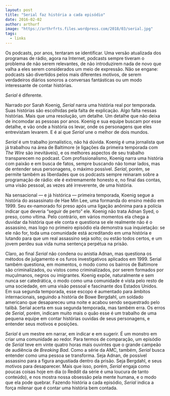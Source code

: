 ```yaml
---
layout: post
title: "Serial faz história a cada episódio"
date: 2016-02-02
author: arthurf
image: "https://arthrfrts.files.wordpress.com/2018/03/serial.jpg"
tags:
  - links
---
```


Os podcasts, por anos, tentaram se identificar. Uma versão atualizada dos programas de rádio, agora na Internet, podcasts sempre tiveram o problema de não serem relevantes, de não introduzirem nada de novo que valha a eles serem considerados um meio de expressão. Não se engane: podcasts são divertidos pelos mais diferentes motivos, de serem verdadeiros diários sonoros a conversas fantásticas ou um modo interessante de contar histórias.

_Serial_ é diferente.

Narrado por Sarah Koenig, _Serial_ narra uma história real por temporada. Suas histórias são escolhidas pela falta de explicação. Algo falta nessas histórias. Mais que uma resolução, um detalhe. Um detalhe que não deixa de incomodar as pessoas por anos. Koenig e sua equipe buscam por esse detalhe, e vão onde a história os levar, onde os personagens que eles entrevistam levarem. E é aí que _Serial_ une o melhor de dois mundos.

_Serial_ é um trabalho jornalístico, não há dúvida. Koenig é uma jornalista que já trabalhou na área de Baltimore (e ligações da primeira temporada com _The Wire_ são inevitáveis), e os melhores aspectos de seu trabalho transparecem no podcast. Com profissionalismo, Koenig narra uma história com paixão e em busca de fatos, sempre buscando não tomar lados, mas de entender seus personagens, o máximo possível. _Serial_, porém, se permite também as liberdades que os podcasts sempre reinaram sobre a programação de rádio: ele é extremamente honesto e, no final das contas, uma visão pessoal, as vezes até irreverente, de uma história.

Na sensacional — e já histórica — primeira temporada, Koenig segue a história do assassinato de Hae Min Lee, uma formanda do ensino médio em 1999. Seu ex-namorado foi preso após uma ligação anônima para a polícia indicar que deveria “seguir de perto” ele. Koenig não trata Adnan Syed, o preso, como vítima. Pelo contrário, em vários momentos ela chega a duvidar da história que ele conta e questiona se ele realmente não é o assassino, mas logo no primeiro episódio ela demonstra sua inquietação: se ele não for, toda uma comunidade está acreditando em uma história e lutando para que um real assassino seja solto; ou estão todos certos, e um jovem perdeu sua vida numa sentença perpétua na prisão.

Claro, ao final _Serial_ não condena ou anistia Adnan, mas questiona os métodos de julgamento e os furos investigativos aplicados em 1999. Serial também questiona, em momentos, o modo como os bairros de Baltimore são criminalizados, ou vistos como criminalizados, por serem formados por muçulmanos, negros ou imigrantes. Koenig expõe, naturalmente e sem nunca ser catedrática, o modo como uma comunidade é vista pelo resto de uma sociedade, em uma visão pessoal e fascinante dos Estados Unidos. Em sua segunda temporada, esse escopo é aumentado para âmbitos internacionais, seguindo a história de Bowe Bergdahl, um soldado americano que desapareceu uma noite e acabou sendo sequestrado pelo talibã. Serial acerta em sua segunda temporada, mas também erra. Os erros de _Serial_, porém, indicam muito mais o quão esse é um trabalho de uma pequena equipe em contar histórias ouvidas de seus personagens, e entender seus motivos e posições.

_Serial_ é um mestre em narrar, em indicar e em sugerir. É um monstro em criar uma comunidade ao redor. Para termos de comparação, um episódio de _Serial_ teve em vinte quatro horas mais ouvintes que o grande campeão de audiência de _Breaking Bad_. Como a série da AMC, também, _Serial_ busca entender como uma pessoa se transforma. Seja Adnan, de possível assassino para a figura angustiada dentro da prisão. Seja Bergdahl, e seus motivos para desaparecer. Mais que isso, porém, _Serial_ engaja como poucas coisas hoje em dia (o Reddit da série é uma loucura de tanto conteúdo), e nos mostra nossa obsessão pela mente humana, e o modo que ela pode quebrar. Fazendo história a cada episódio, _Serial_ indica a força milenar que é contar uma história bem contada.
